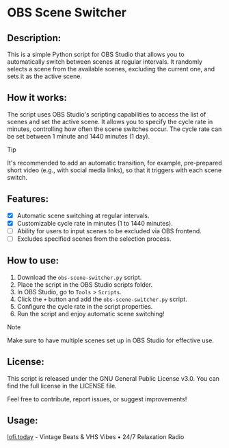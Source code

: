 # OBS Scene Switcher

## Description:
This is a simple Python script for OBS Studio that allows you to automatically switch between scenes at regular intervals. It randomly selects a scene from the available scenes, excluding the current one, and sets it as the active scene.

## How it works:
The script uses OBS Studio's scripting capabilities to access the list of scenes and set the active scene. It allows you to specify the cycle rate in minutes, controlling how often the scene switches occur. The cycle rate can be set between 1 minute and 1440 minutes (1 day).
> [!TIP]
>  It's recommended to add an automatic transition, for example, pre-prepared short video (e.g., with social media links), so that it triggers with each scene switch.

## Features:
- [x] Automatic scene switching at regular intervals.
- [x] Customizable cycle rate in minutes (1 to 1440 minutes).
- [ ] Ability for users to input scenes to be excluded via OBS frontend.
- [ ] Excludes specified scenes from the selection process.

## How to use:
1. Download the `obs-scene-switcher.py` script.
2. Place the script in the OBS Studio scripts folder.
3. In OBS Studio, go to `Tools` > `Scripts`.
4. Click the `+` button and add the `obs-scene-switcher.py` script.
5. Configure the cycle rate in the script properties.
6. Run the script and enjoy automatic scene switching!

> [!NOTE]
> Make sure to have multiple scenes set up in OBS Studio for effective use.

## License:
This script is released under the GNU General Public License v3.0. You can find the full license in the LICENSE file.

Feel free to contribute, report issues, or suggest improvements!

## Usage:
[lofi.today](https://lofi.today) - Vintage Beats & VHS Vibes • 24/7 Relaxation Radio
